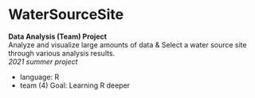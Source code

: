 # WaterSourceSite 
**Data Analysis (Team) Project**  
Analyze and visualize large amounts of data & Select a water source site through various analysis results.    
*2021 summer project* 
- language: R 
- team (4) 
Goal: Learning R deeper   
